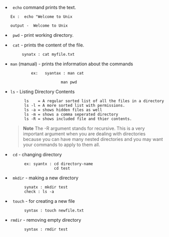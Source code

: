 - ``` echo``` command prints the text.
      
      Ex :  echo "Welcome to Unix
      
      output -  Welcome to Unix
      
 
 - ``` pwd``` - print working directory.
 - ``` cat``` - prints the content of the file.

            synatx : cat myfile.txt
      
- ```man``` (manual) - prints the information about the commands
                  
               ex:   syantax : man cat
                            
                            man pwd
 
                
- ```ls``` - Listing Directory Contents
            
            ls    = A regular sorted list of all the files in a directory
            ls -l = A more sorted list with permissions.
            ls -a = shows hidden files as well
            ls -m = shows a comma seperated directory
            ls -R = shows included file and thier contents.
            
  >**Note**
  >The -R argument stands for recursive. This is a very important argument when you are dealing with directories because you can have many nested directories and you may want your commands to apply to them all.

- ``` cd``` - changing directory
            
            ex: syantx : cd directory-name 
                         cd test
           
- ``` mkdir``` - making a new directory

            synatx : mkdir test
            check : ls -a
        
- ``` touch``` - for creating a new file

            syntax : touch newfile.txt
            
- ```rmdir``` - removing empty directory

            syntax : rmdir test
            
            
